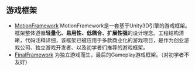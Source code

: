 ## 游戏框架
- [MotionFramework](https://github.com/gmhevinci/MotionFramework) 
MotionFramework是一套基于Unity3D引擎的游戏框架。框架整体遵循**轻量化、易用性、低耦合、扩展性强**的设计理念。工程结构清晰，代码注释详细，该框架已被应用于多款商业化的游戏项目，是作为创业游戏公司、独立游戏开发者、以及初学者们推荐的游戏框架。
- [FinalFramework](https://github.com/jarjin/FinalFramework)
为独立游戏而生，最后的Gameplay游戏框架。（对初学者不友好）
